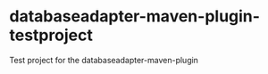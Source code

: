 databaseadapter-maven-plugin-testproject
========================================

Test project for the databaseadapter-maven-plugin